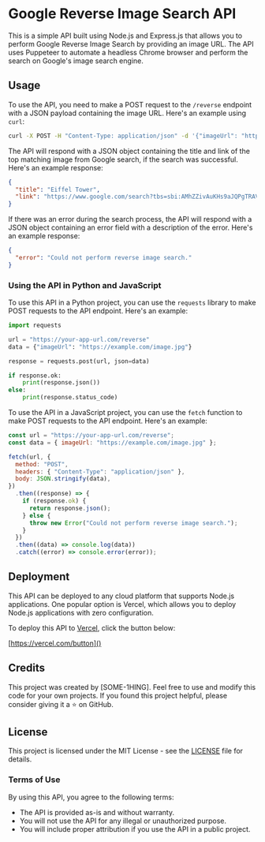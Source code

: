 # Google Reverse Image Search API

This is a simple API built using Node.js and Express.js that allows you to perform Google Reverse Image Search by providing an image URL. The API uses Puppeteer to automate a headless Chrome browser and perform the search on Google's image search engine.

## Usage

To use the API, you need to make a POST request to the `/reverse` endpoint with a JSON payload containing the image URL. Here's an example using `curl`:

```bash
curl -X POST -H "Content-Type: application/json" -d '{"imageUrl": "https://example.com/image.jpg"}' https://your-app-url.com/reverse
```

The API will respond with a JSON object containing the title and link of the top matching image from Google search, if the search was successful. Here's an example response:

```json
{
  "title": "Eiffel Tower",
  "link": "https://www.google.com/search?tbs=sbi:AMhZZivAuKHs9aJQPgTRAVqd74iKAWz3SLXaaljMHZUWu5QnFIBD1RQ1GA6B0cyS1TJwMhVrYowa4D0mCWVF5vBGRuhAyMQU0CVx_1wJb8N4eGvtnTXK7thizkT8WA5CItsHmlh06Kz1izB0WgHo2jNlbyONDJhU7sg"
}
```

If there was an error during the search process, the API will respond with a JSON object containing an error field with a description of the error. Here's an example response:

```json
{
  "error": "Could not perform reverse image search."
}
```

### Using the API in Python and JavaScript

To use this API in a Python project, you can use the `requests` library to make POST requests to the API endpoint. Here's an example:

```python
import requests

url = "https://your-app-url.com/reverse"
data = {"imageUrl": "https://example.com/image.jpg"}

response = requests.post(url, json=data)

if response.ok:
    print(response.json())
else:
    print(response.status_code)
```

To use the API in a JavaScript project, you can use the `fetch` function to make POST requests to the API endpoint. Here's an example:

```javascript
const url = "https://your-app-url.com/reverse";
const data = { imageUrl: "https://example.com/image.jpg" };

fetch(url, {
  method: "POST",
  headers: { "Content-Type": "application/json" },
  body: JSON.stringify(data),
})
  .then((response) => {
    if (response.ok) {
      return response.json();
    } else {
      throw new Error("Could not perform reverse image search.");
    }
  })
  .then((data) => console.log(data))
  .catch((error) => console.error(error));

```

## Deployment

This API can be deployed to any cloud platform that supports Node.js applications. One popular option is Vercel, which allows you to deploy Node.js applications with zero configuration.

To deploy this API to [Vercel](https://vercel.com/), click the button below:

[https://vercel.com/button]()

## Credits

This project was created by [SOME-1HING]. Feel free to use and modify this code for your own projects. If you found this project helpful, please consider giving it a ⭐️ on GitHub.

## License

This project is licensed under the MIT License - see the [LICENSE]() file for details.

### Terms of Use

By using this API, you agree to the following terms:

- The API is provided as-is and without warranty.
- You will not use the API for any illegal or unauthorized purpose.
- You will include proper attribution if you use the API in a public project.
